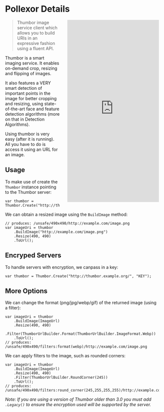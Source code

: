 # Pollexor Details

<iframe src="https://appetize.io/embed/9ng707xc4z3ubpqgcu42906k7c?device=nexus5&scale=75&autoplay=true&orientation=portrait&deviceColor=black" 
        width="300px" height="597px" frameborder="0" scrolling="no"
        style="float: right;margin-left:24px;">&nbsp;</iframe>

> Thumbor image service client which allows you to build URIs in an expressive 
> fashion using a fluent API.

Thumbor is a smart imaging service. It enables on-demand crop, resizing 
and flipping of images.

It also features a VERY smart detection of important points in the image 
for better cropping and resizing, using state-of-the-art face and feature 
detection algorithms (more on that in Detection Algorithms).

Using thumbor is very easy (after it is running). All you have to do is 
access it using an URL for an image.

## Usage

To make use of create the `Thumbor` instance pointing to the Thumbor server:

    var thumbor = Thumbor.Create("http://thumbor.example.org/");

We can obtain a resized image using the `BuildImage` method:

    // produces: /unsafe/490x490/http://example.com/image.png
    var imageUri = thumbor
        .BuildImage("http://example.com/image.png")
        .Resize(490, 490)
        .ToUrl();

## Encryped Servers

To handle servers with encryption, we canpass in a key:

    var thumbor = Thumbor.Create("http://thumbor.example.org/", "KEY");

## More Options

We can change the format (png/jpg/webp/gif) of the returned image (using a filter):

    var imageUri = thumbor
        .BuildImage(ImageUrl)
        .Resize(490, 490)
        .Filter(ThumborUrlBuilder.Format(ThumborUrlBuilder.ImageFormat.Webp))
        .ToUrl();
    // produces: /unsafe/490x490/filters:format(webp)/http://example.com/image.png

We can apply filters to the image, such as rounded corners:

    var imageUri = thumbor
        .BuildImage(ImageUrl)
        .Resize(490, 490)
        .Filter(ThumborUrlBuilder.RoundCorner(245))
        .ToUrl();
    // produces: /unsafe/490x490/filters:round_corner(245,255,255,255)/http://example.com/image.png

*Note: If you are using a version of Thumbor older than 3.0 you must add `.Legacy()` 
to ensure the encryption used will be supported by the server.*